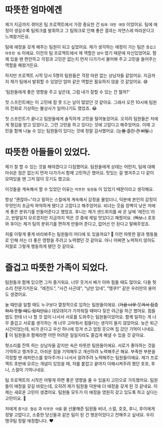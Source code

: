 # 따뜻한 엄마에겐

제가 지금까지 겪어온 팀 프로젝트에서 가장 중요한 건 `팀에 대한 애정` 이었어요. 팀에 애정이 생길수록 팀워크를 발휘하고 그 팀워크로 인해 좋은 결과는 자연스레 따라온다고 느껴왔거든요.

팀에 애정을 갖게 해주는 팀원이 되고 싶었어요. 제가 생각하는 애정이 가는 팀은 `즐겁고 따뜻한 팀` 이에요. 이전의 팀 프로젝트에서 제 역할은 `엄마` 였기 때문에 자신있었어요. 함께 있을 땐 편안하고 걱정과 고민은 없는지 먼저 다가가서 물어봐 주고 고민을 들어주는 역할을 해왔거든요.

하지만 프로젝트 시작 당시 5명의 팀원들은 걱정 따윈 없는 상남자들 같았어요. 지금까지 제가 팀에서 발휘할 수 있었던 엄마 같은 역할은 필요하지 않을 것 같았어요. 😅

‘팀원들에게 좋은 영향을 주고 싶은데, 그럼 내가 잘할 수 있는 건 뭘까?’

첫 스프린트에는 이 고민에 잠 못 드는 날이 많았던 것 같아요. 그래서 오전 10시에 팀원의 전화로 기상하는 불상사가 일어나기도 했었죠. 😂

첫 스프린트가 끝나고 팀원들에게 솔직하게 고민을 털어놓았어요. 오히려 팀원들은 저에게 챙김을 받고 있었다고, 그런 고민을 하고 있다는 것에 고맙다고 해주었어요. 이때 고민을 함께 나눌 수 있는 팀원들이 있다는 것에 정말 감사했어요. (~~눈물 흘린 건 비밀..~~)

# 따뜻한 아들들이 있었다.

제가 잘 할 수 있는 것을 해야겠다고 다짐했어요. 팀원들에게 상태는 어떤지, 팀에 대해 아쉬운 점은 없는지 먼저 다가가서 함께 고민하곤 했어요. 맛있는 걸 챙겨주고 다 같이 모여있을 땐 그저 많이 웃기도 했고요.

이것들을 계속해서 할 수 있었던 이유는 `따뜻한 팀원들` 이 있었기 때문이라고 생각해요.

항상 “괜찮아~”라고 말하는 스컬에게 계속해서 감정을 물었더니, 덕분에 본인의 감정이 무엇인지 조금씩 파악하게 됐다고 고맙다고 해주었어요. 비녀는 웃음 장벽이 낮은 저에게 좋은 분위기를 만들어준다고 했었죠. 후니는 제가 샌드위치를 싸 온 날에 ‘레전드’라고, 빈말일지 모르겠지만 지금까지 먹은 것 중에 제일 맛있다고 해줬어요. (~~먹보..~~) 호호와 후이는 제가 팀의 분위기를 편하게 만들어 준다고, 없어선 안 된다고 말해주었죠.

저를 이렇게 좋게 바라봐주는 팀원들이 어디에 또 있을까요? 🥺 이런 따뜻한 말과 행동들로 인해 저는 더 좋은 영향을 주려고 노력했던 것 같아요. 아니 어쩌면 노력하지 않아도 저절로 그렇게 행동하게 됐던 것 같아요.

# 즐겁고 따뜻한 가족이 되었다.

팀원들과 함께 있으면 그저 즐거워요. 너무 웃겨서 배가 아파 힘들 때도 많아요. 다들 헛소리 전문가거든요. “레전드”, “사건 사곤데", “낭만 있네”, “땡쿠!!” 같은 우리만의 용어도 생겼어요.

놀 때만큼 일할 때도 누구보다 열정적으로 임하는 팀원들이에요. (~~가끔 너무 웃겨서 집중하지 못할 때도 있지만요.~~) 데모데이가 가까워질 때마다 잦은 야근을 하곤 했어요. 힘들 법도 한데 너 나 할 것 없이 나서서 서로를 도와주는 팀원들이었어요. 함께 일하는 게 너무 즐겁고 서로를 생각하는 게 너무 고마워서 힘들다는 생각이 들지 않았어요. 늦은 퇴근 시간이었는데, 비가 온다고 우산 하나에 낑겨 쓰고 엄청 웃으며 집 갔던 기억이 나네요. 🤣 이 팀원들과 함께라면 어떤 어려운 일일지라도 즐겁게 해낼 수 있을 것 같아요.

헛소리를 잔뜩 하는 상남자들 같지만 속은 따뜻한 팀원들이에요. 서로가 좋아하는 것을 기억하고 챙겨주고, 아쉬운 점을 기억해두고 개선하려 노력해주곤 해요. 부족한 부분을 걱정할 땐 레퍼런스를 찾아주거나 나서서 알려주려 노력해주는 팀원들이에요. 제가 프로젝트 초반에 모르는 개념이 있었을 때, 저를 붙잡고 끝까지 이해시켜주려 했던 호호, 후니, 스컬이 기억나네요.

팀 프로젝트의 시작은 어떻게 하면 좋은 영향을 줄 수 있을지 고민으로 가득했어요. 팀원들이 애정을 갖길 바랐는데, 오히려 제가 팀원들 덕분에 더 애정을 갖게 된 것 같네요. 이제는 새로운 고민이 생겼어요. 팀원들 모두가 이 애정을 영원히 갖고 있도록 하고 싶다는 고민이요. 🥺

저에게 `즐거운 협업` 과 `따뜻한 여름` 을 선물해준 팀원들 비녀, 스컬, 호호, 후니, 후이에게 정말 고맙다고, 소중한 당신들과 같은 팀이 된 건 행운이었다고 전해주고 싶네요. 우리 땡쿠팀 정말 애정합니다. ❤️
